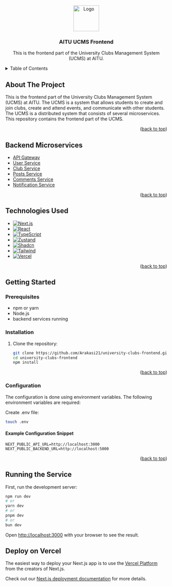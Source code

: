 <a id="readme-top"></a>

<!-- PROJECT LOGO -->
<br />
<div align="center">
  <a href="https://astanait.edu.kz/">
    <img src="https://static.tildacdn.pro/tild3764-6633-4663-b138-303730646233/aitu-logo__2.png" alt="Logo" height="80">
  </a>
  <h3 align="center">AITU UCMS Frontend</h3>
  <p align="center">
    This is  the frontend part of the University Clubs Management System (UCMS) at AITU.
  </p>
</div>

<!-- TABLE OF CONTENTS -->
<details>
  <summary>Table of Contents</summary>
  <ol>
    <li><a href="#about-the-project">About The Project</a></li>
    <li><a href="#backend-microservices">Backend Microservices</a></li>
    <li><a href="#protofiles">Protofiles</a></li>
    <li><a href="#technologies-used">Technologies Used</a></li>
    <li><a href="#getting-started">Getting Started</a></li>
    <ul>
      <li><a href="#prerequisites">Prerequisites</a></li>
      <li><a href="#installation">Installation</a></li>
      <li><a href="#configuration">Configuration</a></li>
    </ul>
    <li><a href="#running-the-service">Running the Service</a></li>
    <li><a href="#deploy-on-vercel">Deploy on Vercel</a></li>
  </ol>
</details>

<!-- ABOUT THE PROJECT -->
## About The Project

This is the frontend part of the University Clubs Management System (UCMS) at AITU. The UCMS is a system that allows students to create and join clubs, create and attend events, and communicate with other students. The UCMS is a distributed system that consists of several microservices. This repository contains the frontend part of the UCMS.

<p align="right">(<a href="#readme-top">back to top</a>)</p>

<!-- Backend MICROSERVICES -->
## Backend Microservices

* [API Gateway][api-gateway-url]
* [User Service][user-service-url]
* [Club Service][club-service-url]
* [Posts Service][posts-service-url]
* [Comments Service][comments-service-url]
* [Notification Service][notification-service-url]

<p align="right">(<a href="#readme-top">back to top</a>)</p>


<!-- TECHNOLOGIES USED -->
## Technologies Used

* [![Next.js][nextjs-shield]][nextjs-url]
* [![React][react-shield]][react-url]
* [![TypeScript][typescript-shield]][typescript-url]
* [![Zustand][zustand-shield]][zustand-url]
* [![Shadcn][shadcn-shield]][shadcn-url]
* [![Tailwind][tailwind-shield]][tailwind-url]
* [![Vercel][vercel-shield]][vercel-url]


<p align="right">(<a href="#readme-top">back to top</a>)</p>

<!-- GETTING STARTED -->
## Getting Started

### Prerequisites

* npm or yarn
* Node.js
* backend services running

### Installation

1. Clone the repository:

   ```bash
   git clone https://github.com/Arakasi21/university-clubs-frontend.git
   cd university-clubs-frontend
   npm install
   ```

<p align="right">(<a href="#readme-top">back to top</a>)</p>

### Configuration

The configuration is done using environment variables. The following environment variables are required:

Create .env file:
```bash
touch .env
```

#### Example Configuration Snippet

```dotenv
NEXT_PUBLIC_API_URL=http://localhost:3000
NEXT_PUBLIC_BACKEND_URL=http://localhost:5000
```

<p align="right">(<a href="#readme-top">back to top</a>)</p>

<!-- RUNNING THE SERVICE -->
## Running the Service

First, run the development server:

```bash
npm run dev
# or
yarn dev
# or
pnpm dev
# or
bun dev
```

Open [http://localhost:3000](http://localhost:3000) with your browser to see the result.


## Deploy on Vercel

The easiest way to deploy your Next.js app is to use the [Vercel Platform](https://vercel.com/new?utm_medium=default-template&filter=next.js&utm_source=create-next-app&utm_campaign=create-next-app-readme) from the creators of Next.js.

Check out our [Next.js deployment documentation](https://nextjs.org/docs/deployment) for more details.


<!-- MARKDOWN LINKS & IMAGES -->
<!-- https://www.markdownguide.org/basic-syntax/#reference-style-links -->

[aitu-url]: https://astanait.edu.kz/
[aitu-ucms-url]: https://www.ucms.space/

<!-- Other Microservices -->
[api-gateway-url]: https://github.com/ARUMANDESU/university-clubs-backend
[user-service-url]: https://github.com/ARUMANDESU/uniclubs-user-service
[club-service-url]: https://github.com/ARUMANDESU/uniclubs-club-service
[posts-service-url]: https://github.com/ARUMANDESU/uniclubs-posts-service
[comments-service-url]: https://github.com/ARUMANDESU/uniclubs-comments-service
[notification-service-url]: https://github.com/ARUMANDESU/uniclubs-notification-service
[protofiles-url]: https://github.com/ARUMANDESU/uniclubs-protos

[nextjs-shield]: https://img.shields.io/badge/Next.js-000000?style=for-the-badge&logo=next.js&logoColor=white
[nextjs-url]: https://nextjs.org/

[react-shield]: https://img.shields.io/badge/React-61DAFB?style=for-the-badge&logo=react&logoColor=white
[react-url]: https://reactjs.org/

[typescript-shield]: https://img.shields.io/badge/TypeScript-3178C6?style=for-the-badge&logo=typescript&logoColor=white
[typescript-url]: https://www.typescriptlang.org/

[zustand-shield]: https://img.shields.io/badge/zustand-%2320232a.svg?style=for-the-badge&logo=react&logoColor=%2361DAFB
[zustand-url]: https://zustand.surge.sh/

[shadcn-shield]: https://img.shields.io/badge/shadcn%2Fui-000000?style=for-the-badge&logo=shadcnui&logoColor=white
[shadcn-url]: https://shadcn.com/

[tailwind-shield]: https://img.shields.io/badge/Tailwind_CSS-38B2AC?style=for-the-badge&logo=tailwind-css&logoColor=white
[tailwind-url]: https://tailwindcss.com/

[vercel-shield]:   https://img.shields.io/badge/Vercel-000000?style=for-the-badge&logo=vercel&logoColor=white
[vercel-url]: https://vercel.com/

